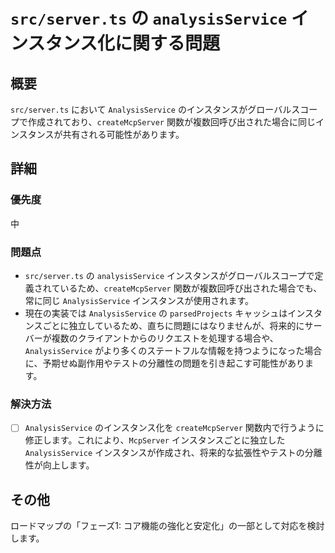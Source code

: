 # `src/server.ts` の `analysisService` インスタンス化に関する問題

## 概要

`src/server.ts` において `AnalysisService` のインスタンスがグローバルスコープで作成されており、`createMcpServer` 関数が複数回呼び出された場合に同じインスタンスが共有される可能性があります。

## 詳細

### 優先度

中

### 問題点

- `src/server.ts` の `analysisService` インスタンスがグローバルスコープで定義されているため、`createMcpServer` 関数が複数回呼び出された場合でも、常に同じ `AnalysisService` インスタンスが使用されます。
- 現在の実装では `AnalysisService` の `parsedProjects` キャッシュはインスタンスごとに独立しているため、直ちに問題にはなりませんが、将来的にサーバーが複数のクライアントからのリクエストを処理する場合や、`AnalysisService` がより多くのステートフルな情報を持つようになった場合に、予期せぬ副作用やテストの分離性の問題を引き起こす可能性があります。

### 解決方法

- [ ] `AnalysisService` のインスタンス化を `createMcpServer` 関数内で行うように修正します。これにより、`McpServer` インスタンスごとに独立した `AnalysisService` インスタンスが作成され、将来的な拡張性やテストの分離性が向上します。

## その他

ロードマップの「フェーズ1: コア機能の強化と安定化」の一部として対応を検討します。

